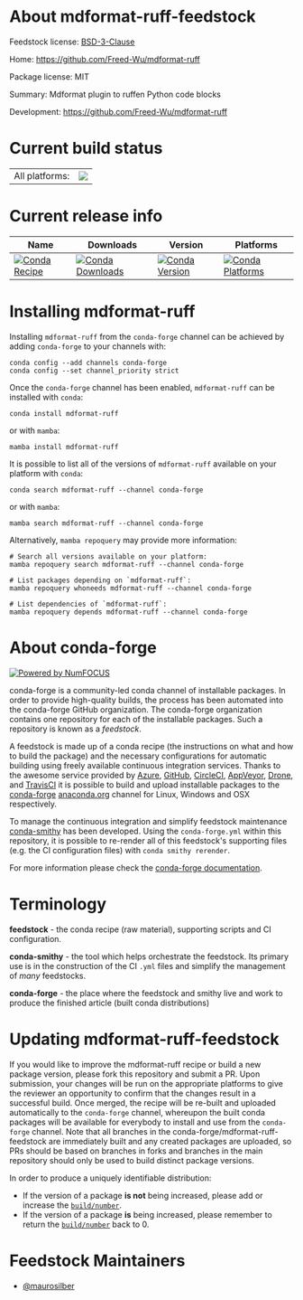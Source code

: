 About mdformat-ruff-feedstock
=============================

Feedstock license: [BSD-3-Clause](https://github.com/conda-forge/mdformat-ruff-feedstock/blob/main/LICENSE.txt)

Home: https://github.com/Freed-Wu/mdformat-ruff

Package license: MIT

Summary: Mdformat plugin to ruffen Python code blocks

Development: https://github.com/Freed-Wu/mdformat-ruff

Current build status
====================


<table><tr><td>All platforms:</td>
    <td>
      <a href="https://dev.azure.com/conda-forge/feedstock-builds/_build/latest?definitionId=23673&branchName=main">
        <img src="https://dev.azure.com/conda-forge/feedstock-builds/_apis/build/status/mdformat-ruff-feedstock?branchName=main">
      </a>
    </td>
  </tr>
</table>

Current release info
====================

| Name | Downloads | Version | Platforms |
| --- | --- | --- | --- |
| [![Conda Recipe](https://img.shields.io/badge/recipe-mdformat--ruff-green.svg)](https://anaconda.org/conda-forge/mdformat-ruff) | [![Conda Downloads](https://img.shields.io/conda/dn/conda-forge/mdformat-ruff.svg)](https://anaconda.org/conda-forge/mdformat-ruff) | [![Conda Version](https://img.shields.io/conda/vn/conda-forge/mdformat-ruff.svg)](https://anaconda.org/conda-forge/mdformat-ruff) | [![Conda Platforms](https://img.shields.io/conda/pn/conda-forge/mdformat-ruff.svg)](https://anaconda.org/conda-forge/mdformat-ruff) |

Installing mdformat-ruff
========================

Installing `mdformat-ruff` from the `conda-forge` channel can be achieved by adding `conda-forge` to your channels with:

```
conda config --add channels conda-forge
conda config --set channel_priority strict
```

Once the `conda-forge` channel has been enabled, `mdformat-ruff` can be installed with `conda`:

```
conda install mdformat-ruff
```

or with `mamba`:

```
mamba install mdformat-ruff
```

It is possible to list all of the versions of `mdformat-ruff` available on your platform with `conda`:

```
conda search mdformat-ruff --channel conda-forge
```

or with `mamba`:

```
mamba search mdformat-ruff --channel conda-forge
```

Alternatively, `mamba repoquery` may provide more information:

```
# Search all versions available on your platform:
mamba repoquery search mdformat-ruff --channel conda-forge

# List packages depending on `mdformat-ruff`:
mamba repoquery whoneeds mdformat-ruff --channel conda-forge

# List dependencies of `mdformat-ruff`:
mamba repoquery depends mdformat-ruff --channel conda-forge
```


About conda-forge
=================

[![Powered by
NumFOCUS](https://img.shields.io/badge/powered%20by-NumFOCUS-orange.svg?style=flat&colorA=E1523D&colorB=007D8A)](https://numfocus.org)

conda-forge is a community-led conda channel of installable packages.
In order to provide high-quality builds, the process has been automated into the
conda-forge GitHub organization. The conda-forge organization contains one repository
for each of the installable packages. Such a repository is known as a *feedstock*.

A feedstock is made up of a conda recipe (the instructions on what and how to build
the package) and the necessary configurations for automatic building using freely
available continuous integration services. Thanks to the awesome service provided by
[Azure](https://azure.microsoft.com/en-us/services/devops/), [GitHub](https://github.com/),
[CircleCI](https://circleci.com/), [AppVeyor](https://www.appveyor.com/),
[Drone](https://cloud.drone.io/welcome), and [TravisCI](https://travis-ci.com/)
it is possible to build and upload installable packages to the
[conda-forge](https://anaconda.org/conda-forge) [anaconda.org](https://anaconda.org/)
channel for Linux, Windows and OSX respectively.

To manage the continuous integration and simplify feedstock maintenance
[conda-smithy](https://github.com/conda-forge/conda-smithy) has been developed.
Using the ``conda-forge.yml`` within this repository, it is possible to re-render all of
this feedstock's supporting files (e.g. the CI configuration files) with ``conda smithy rerender``.

For more information please check the [conda-forge documentation](https://conda-forge.org/docs/).

Terminology
===========

**feedstock** - the conda recipe (raw material), supporting scripts and CI configuration.

**conda-smithy** - the tool which helps orchestrate the feedstock.
                   Its primary use is in the construction of the CI ``.yml`` files
                   and simplify the management of *many* feedstocks.

**conda-forge** - the place where the feedstock and smithy live and work to
                  produce the finished article (built conda distributions)


Updating mdformat-ruff-feedstock
================================

If you would like to improve the mdformat-ruff recipe or build a new
package version, please fork this repository and submit a PR. Upon submission,
your changes will be run on the appropriate platforms to give the reviewer an
opportunity to confirm that the changes result in a successful build. Once
merged, the recipe will be re-built and uploaded automatically to the
`conda-forge` channel, whereupon the built conda packages will be available for
everybody to install and use from the `conda-forge` channel.
Note that all branches in the conda-forge/mdformat-ruff-feedstock are
immediately built and any created packages are uploaded, so PRs should be based
on branches in forks and branches in the main repository should only be used to
build distinct package versions.

In order to produce a uniquely identifiable distribution:
 * If the version of a package **is not** being increased, please add or increase
   the [``build/number``](https://docs.conda.io/projects/conda-build/en/latest/resources/define-metadata.html#build-number-and-string).
 * If the version of a package **is** being increased, please remember to return
   the [``build/number``](https://docs.conda.io/projects/conda-build/en/latest/resources/define-metadata.html#build-number-and-string)
   back to 0.

Feedstock Maintainers
=====================

* [@maurosilber](https://github.com/maurosilber/)

